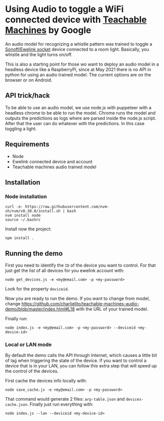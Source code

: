 # Using Audio to toggle a WiFi connected device with [Teachable Machines](https://teachablemachine.withgoogle.com/) by Google

An audio model for recognizing a whistle pattern was trained to toggle a [Sonoff/Ewelink socket](https://www.amazon.com/-/es/Slampher-Bombilla-inteligente-compatible-Assistant/dp/B07TRSYJGB) device connected to a room light. Basically, you whistle and the light turns on/off.

This is also a starting point for those wo want to deploy an audio model in a headless device like a RaspberryPi, since at May 2021 there is no API in python for using an audio trained model. The current options are on the browser or on Android.

## API trick/hack
To be able to use an audio model, we use node.js with puppeteer with a headless chrome to be able to run the model. Chrome runs the model and outputs the predictions as logs where are parsed inside the node.js script. After that the user can do whatever with the predictions. In this case toggling a light.

## Requirements
* Node
* Ewelink connected device and account
* Teachable machines audio trained model

## Installation

### Node installation

```
curl -o- https://raw.githubusercontent.com/nvm-sh/nvm/v0.38.0/install.sh | bash
nvm install node
source ~/.bashrc
```

Install now the project:
```
npm install .
```

## Running the demo
First you need to identify the `ID` of the device you want to control. For that just get the list of all devices for you ewelink account with:

```
node get_devices.js -e <my@email.com> -p <my-password>
```
Look for the property `deviceid`.

Now you are ready to run the demo. If you want to change from model, change https://github.com/charlielito/teachable-machines-audio-demo/blob/master/index.html#L18 with the URL of your trained model.

Finally run:

```
node index.js -e <my@email.com> -p <my-password> --deviceid <my-device-id>
```

### Local or LAN mode
By default the demo calls the API through Internet, which causes a little bit of lag when triggering the state of the device. If you want to control a device that is in your LAN, you can follow this extra step that will speed up the control of the devices.

First cache the devices info locally with:
```
node save_cache.js -e <my@email.com> -p <my-password>
```

That command would generate 2 files: `arp-table.json` and `devices-cache.json`.
Finally just run everything with:

```
node index.js --lan --deviceid <my-device-id>
```


